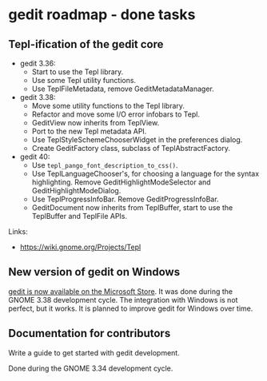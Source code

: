gedit roadmap - done tasks
==========================

Tepl-ification of the gedit core
--------------------------------

- gedit 3.36:
	- Start to use the Tepl library.
	- Use some Tepl utility functions.
	- Use TeplFileMetadata, remove GeditMetadataManager.
- gedit 3.38:
	- Move some utility functions to the Tepl library.
	- Refactor and move some I/O error infobars to Tepl.
	- GeditView now inherits from TeplView.
	- Port to the new Tepl metadata API.
	- Use TeplStyleSchemeChooserWidget in the preferences dialog.
	- Create GeditFactory class, subclass of TeplAbstractFactory.
- gedit 40:
	- Use `tepl_pango_font_description_to_css()`.
	- Use TeplLanguageChooser's, for choosing a language for the syntax
	  highlighting. Remove GeditHighlightModeSelector and
	  GeditHighlightModeDialog.
	- Use TeplProgressInfoBar. Remove GeditProgressInfoBar.
	- GeditDocument now inherits from TeplBuffer, start to use the
	  TeplBuffer and TeplFile APIs.

Links:
- https://wiki.gnome.org/Projects/Tepl

New version of gedit on Windows
-------------------------------

[gedit is now available on the Microsoft Store](https://www.microsoft.com/store/apps/9PL1J21XF0PT).
It was done during the GNOME 3.38 development cycle. The integration with
Windows is not perfect, but it works. It is planned to improve gedit for
Windows over time.

Documentation for contributors
------------------------------

Write a guide to get started with gedit development.

Done during the GNOME 3.34 development cycle.
